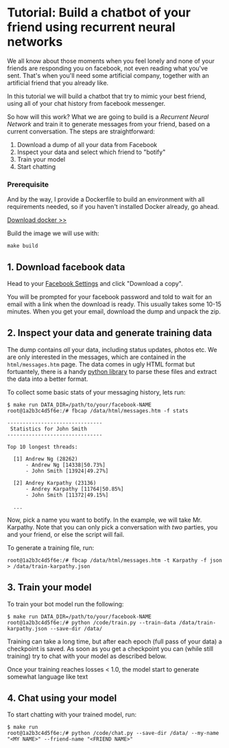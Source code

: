 # Tutorial: Build a chatbot of your friend using recurrent neural networks

We all know about those moments when you feel lonely and none of your friends are responding you on facebook, not even
reading what you've sent. That's when you'll need some artificial company, together with an artificial friend that you 
already like.

In this tutorial we will build a chatbot that try to mimic your best friend, using all of your chat history from
facebook messenger.

So how will this work? What we are going to build is a _Recurrent Neural Network_ and train it to generate messages from
your friend, based on a current conversation. The steps are straightforward:

1. Download a dump of all your data from Facebook
2. Inspect your data and select which friend to "botify"
3. Train your model
4. Start chatting

### Prerequisite
And by the way, I provide a Dockerfile to build an environment with all requirements needed, so if you haven't installed
Docker already, go ahead.

[Download docker >>](https://docs.docker.com/engine/installation/)

Build the image we will use with:

```
make build
```

## 1. Download facebook data

Head to your [Facebook Settings](https://www.facebook.com/settings) and click "Download a copy".

You will be prompted for your facebook password and told to wait for an email with a link when the download is ready. 
This usually takes some 10-15 minutes. When you get your email, download the dump and unpack the zip.

## 2. Inspect your data and generate training data

The dump contains _all_ your data, including status updates, photos etc. We are only interested in the messages, which
are contained in the `html/messages.htm` page. The data comes in ugly HTML format but fortuantely, there is a handy 
[python library](https://github.com/ownaginatious/fbchat-archive-parser) to parse these 
files and extract the data into a better format.

To collect some basic stats of your messaging history, lets run:

```
$ make run DATA_DIR=/path/to/your/facebook-NAME
root@1a2b3c4d5f6e:/# fbcap /data/html/messages.htm -f stats

-------------------------------                                                                                           
 Statistics for John Smith
-------------------------------

Top 10 longest threads:

  [1] Andrew Ng (28262)
      - Andrew Ng [14338|50.73%]
      - John Smith [13924|49.27%]

  [2] Andrey Karpathy (23136)
      - Andrey Karpathy [11764|50.85%]
      - John Smith [11372|49.15%]
  
  ...
```

Now, pick a name you want to botify. In the example, we will take Mr. Karpathy. Note that you can only pick
a conversation with *two* parties, you and your friend, or else the script will fail.

To generate a training file, run:

```
root@1a2b3c4d5f6e:/# fbcap /data/html/messages.htm -t Karpathy -f json > /data/train-karpathy.json
```

## 3. Train your model

To train your bot model run the following:

```
$ make run DATA_DIR=/path/to/your/facebook-NAME
root@1a2b3c4d5f6e:/# python /code/train.py --train-data /data/train-karpathy.json --save-dir /data/
```

Training can take a long time, but after each epoch (full pass of your data) a checkpoint is saved. As soon as you
get a checkpoint you can (while still training) try to chat with your model as described below.

Once your training reaches losses < 1.0, the model start to generate somewhat language like text

## 4. Chat using your model

To start chatting with your trained model, run:

```
$ make run 
root@1a2b3c4d5f6e:/# python /code/chat.py --save-dir /data/ --my-name "<MY NAME>" --friend-name "<FRIEND NAME>"
```